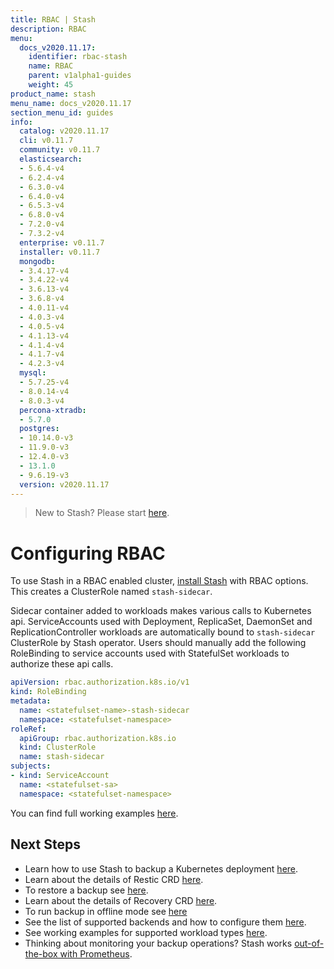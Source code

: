 ```yaml
---
title: RBAC | Stash
description: RBAC
menu:
  docs_v2020.11.17:
    identifier: rbac-stash
    name: RBAC
    parent: v1alpha1-guides
    weight: 45
product_name: stash
menu_name: docs_v2020.11.17
section_menu_id: guides
info:
  catalog: v2020.11.17
  cli: v0.11.7
  community: v0.11.7
  elasticsearch:
  - 5.6.4-v4
  - 6.2.4-v4
  - 6.3.0-v4
  - 6.4.0-v4
  - 6.5.3-v4
  - 6.8.0-v4
  - 7.2.0-v4
  - 7.3.2-v4
  enterprise: v0.11.7
  installer: v0.11.7
  mongodb:
  - 3.4.17-v4
  - 3.4.22-v4
  - 3.6.13-v4
  - 3.6.8-v4
  - 4.0.11-v4
  - 4.0.3-v4
  - 4.0.5-v4
  - 4.1.13-v4
  - 4.1.4-v4
  - 4.1.7-v4
  - 4.2.3-v4
  mysql:
  - 5.7.25-v4
  - 8.0.14-v4
  - 8.0.3-v4
  percona-xtradb:
  - 5.7.0
  postgres:
  - 10.14.0-v3
  - 11.9.0-v3
  - 12.4.0-v3
  - 13.1.0
  - 9.6.19-v3
  version: v2020.11.17
---
```


> New to Stash? Please start [here](/docs/v2020.11.17/concepts/README).

# Configuring RBAC

To use Stash in a RBAC enabled cluster, [install Stash](/docs/v2020.11.17/setup/README) with RBAC options. This creates a ClusterRole named `stash-sidecar`.

Sidecar container added to workloads makes various calls to Kubernetes api. ServiceAccounts used with Deployment, ReplicaSet, DaemonSet and ReplicationController workloads are automatically bound to `stash-sidecar` ClusterRole by Stash operator. Users should manually add the following RoleBinding to service accounts used with StatefulSet workloads to authorize these api calls.

```yaml
apiVersion: rbac.authorization.k8s.io/v1
kind: RoleBinding
metadata:
  name: <statefulset-name>-stash-sidecar
  namespace: <statefulset-namespace>
roleRef:
  apiGroup: rbac.authorization.k8s.io
  kind: ClusterRole
  name: stash-sidecar
subjects:
- kind: ServiceAccount
  name: <statefulset-sa>
  namespace: <statefulset-namespace>
```

You can find full working examples [here](/docs/v2020.11.17/guides/v1alpha1/workloads).

## Next Steps

- Learn how to use Stash to backup a Kubernetes deployment [here](/docs/v2020.11.17/guides/v1alpha1/backup).
- Learn about the details of Restic CRD [here](/docs/v2020.11.17/concepts/crds/v1alpha1/restic).
- To restore a backup see [here](/docs/v2020.11.17/guides/v1alpha1/restore).
- Learn about the details of Recovery CRD [here](/docs/v2020.11.17/concepts/crds/v1alpha1/recovery).
- To run backup in offline mode see [here](/docs/v2020.11.17/guides/v1alpha1/offline_backup)
- See the list of supported backends and how to configure them [here](/docs/v2020.11.17/guides/v1alpha1/backends/overview).
- See working examples for supported workload types [here](/docs/v2020.11.17/guides/v1alpha1/workloads).
- Thinking about monitoring your backup operations? Stash works [out-of-the-box with Prometheus](/docs/v2020.11.17/guides/v1alpha1/monitoring/overview).
